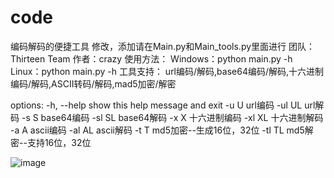 # code
编码解码的便捷工具
修改，添加请在Main.py和Main_tools.py里面进行
团队：Thirteen Team
作者：crazy
使用方法：
Windows：python main.py -h
Linux：python main.py -h
工具支持：
url编码/解码,base64编码/解码,十六进制编码/解码,ASCII转码/解码,mad5加密/解密

options:
  -h, --help  show this help message and exit
  -u U        url编码
  -ul UL      url解码
  -s S        base64编码
  -sl SL      base64解码
  -x X        十六进制编码
  -xl XL      十六进制解码
  -a A        ascii编码
  -al AL      ascii解码
  -t T        md5加密--生成16位，32位
  -tl TL      md5解密--支持16位，32位

![image](https://github.com/YUFWC/code/assets/88409302/b785d8f8-dbd9-4d0a-88e1-efcd3b116e4d)

